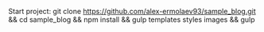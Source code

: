 
Start project:
git clone https://github.com/alex-ermolaev93/sample_blog.git && cd sample_blog && npm install && gulp templates styles images && gulp 

